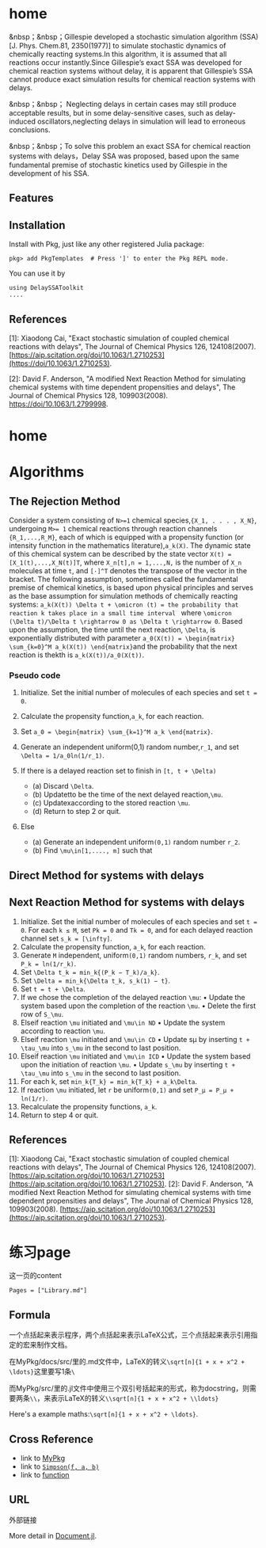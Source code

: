 # home

&nbsp；&nbsp；Gillespie developed a stochastic simulation algorithm (SSA)[J. Phys. Chem.81, 2350(1977)] to simulate stochastic dynamics of chemically reacting systems.In this algorithm, it is assumed that all reactions occur instantly.Since Gillespie’s exact SSA was developed for chemical reaction systems without delay, it is apparent that Gillespie’s SSA cannot produce exact simulation results for chemical reaction systems with delays.

&nbsp；&nbsp； Neglecting delays in certain cases may still produce acceptable results, but in some delay-sensitive cases, such as delay-induced oscillators,neglecting delays in simulation will lead to erroneous conclusions.

&nbsp；&nbsp；To solve this problem an exact SSA for chemical reaction systems with delays，Delay SSA was proposed, based upon the same fundamental premise of stochastic kinetics used by Gillespie in the development of his SSA.

## Features

## Installation
Install with Pkg, just like any other registered Julia package:
````
pkg> add PkgTemplates  # Press ']' to enter the Pkg REPL mode.
````
You can use it by
````
using DelaySSAToolkit
....
````
## References
[1]: Xiaodong Cai, "Exact stochastic simulation of coupled chemical reactions with delays", The Journal of Chemical Physics 126, 124108(2007).
[https://aip.scitation.org/doi/10.1063/1.2710253](https://doi/10.1063/1.2710253).

[2]: David F. Anderson, "A modified Next Reaction Method for simulating chemical systems with time dependent propensities and delays", The Journal of Chemical Physics 128, 109903(2008).
[https://doi/10.1063/1.2799998](https://aip.scitation.org/doi/10.1063/1.2799998).
# home

# Algorithms
## The Rejection Method
Consider a system consisting of ``N>=1`` chemical species,``{X_1, . . . , X_N}``, undergoing ``M>= 1`` chemical reactions through reaction channels ``{R_1,...,R_M}``, each of which is equipped with a propensity function (or intensity function in the mathematics literature),``a_k(X)``. The dynamic state of this chemical system can be described by the state vector ``X(t) =[X_1(t),...,X_N(t)]T``, where ``X_n[t],n = 1,...,N,`` is the number of ``X_n`` molecules at time ``t``, and ``[·]^T`` denotes the transpose of the vector in the bracket. The following assumption, sometimes called the fundamental premise of chemical kinetics, is based upon physical principles and serves as the base assumption for simulation methods of chemically reacting systems:
``a_k(X(t)) \Delta t + \omicron (t) = the probability that reaction k
                                      takes place in a small time interval
                                      ``
where ``\omicron (\Delta t)/\Delta t \rightarrow 0 as \Delta t \rightarrow 0``. Based upon the assumption, the time until the next reaction, ``\Delta``, is exponentially distributed with parameter  ``a_0(X(t)) = \begin{matrix} \sum_{k=0}^M a_k(X(t)) \end{matrix}``and the
probability that the next reaction is thekth is ``a_k(X(t))/a_0(X(t))``.

### Pseudo code
1. Initialize. Set the initial number of molecules of each species and set ``t = 0``.

2. Calculate the propensity function,``a_k``, for each reaction.

3. Set ``a_0 = \begin{matrix} \sum_{k=1}^M a_k \end{matrix}``.

4. Generate an independent uniform(0,1) random number,``r_1``, and set ``\Delta = 1/a_0ln(1/r_1)``.

5. If there is a delayed reaction set to finish in ``[t, t + \Delta)``
    - (a) Discard ``\Delta``.
    - (b) Updatetto be the time of the next delayed reaction,``\mu``.
    - (c) Updatexaccording to the stored reaction ``\mu``.
    - (d) Return to step 2 or quit.
6. Else
    - (a) Generate an independent uniform``(0,1)`` random number ``r_2``.
    - (b) Find ``\mu\in[1,...., m]`` such that

## Direct Method for systems with delays

## Next Reaction Method for systems with delays
1. Initialize. Set the initial number of molecules of each species and set ``t = 0``. For each ``k ≤ M``, set ``Pk = 0`` and ``Tk = 0``, and for each delayed reaction channel set ``s_k = [\infty]``.
2. Calculate the propensity function, ``a_k``, for each reaction.
3. Generate ``M`` independent, uniform``(0,1)`` random numbers, ``r_k``, and set ``P_k = ln(1/r_k)``.
4. Set ``\Delta t_k = min_k{(P_k − T_k)/a_k}``.
5. Set ``\Delta = min_k{\Delta t_k, s_k(1) − t}``.
6. Set ``t = t + \Delta``.
7. If we chose the completion of the delayed reaction ``\mu``:
• Update the system based upon the completion of the reaction ``\mu``.
• Delete the first row of ``S_\mu``.
8. Elseif reaction ``\mu`` initiated and ``\mu\in ND``
• Update the system according to reaction ``\mu``.
9. Elseif reaction ``\mu`` initiated and ``\mu\in CD``
• Update sµ by inserting ``t + \tau_\mu`` into ``s_\mu`` in the second to last position.
10. Elseif reaction ``\mu`` initiated and ``\mu\in ICD``
• Update the system based upon the initiation of reaction ``\mu``.
• Update ``s_\mu`` by inserting ``t + \tau_\mu`` into ``s_\mu`` in the second to last position.
11. For each k, set ``min_k{T_k} = min_k{T_k} + a_k\Delta``.
12. If reaction ``\mu`` initiated, let ``r`` be uniform``(0,1)`` and set ``P_µ = P_µ + ln(1/r)``.
13. Recalculate the propensity functions, ``a_k``.
14. Return to step 4 or quit.

## References
[1]: Xiaodong Cai, "Exact stochastic simulation of coupled chemical reactions with delays", The Journal of Chemical Physics 126, 124108(2007).
[https://aip.scitation.org/doi/10.1063/1.2710253](https://aip.scitation.org/doi/10.1063/1.2710253).
[2]: David F. Anderson, "A modified Next Reaction Method for simulating chemical systems with time dependent propensities and delays", The Journal of Chemical Physics 128, 109903(2008).
[https://aip.scitation.org/doi/10.1063/1.2710253](https://aip.scitation.org/doi/10.1063/1.2710253).


# 练习page

 这一页的content
```@contents
Pages = ["Library.md"]
```
## Formula
一个点括起来表示程序，两个点括起来表示LaTeX公式，三个点括起来表示引用指定的宏来制作文档。

在MyPkg/docs/src/里的.md文件中，LaTeX的转义`\sqrt[n]{1 + x + x^2 + \ldots}`这里要写1条`\`

而MyPkg/src/里的.jl文件中使用三个双引号括起来的形式，称为docstring，则需要两条`\\`，来表示LaTeX的转义`\\sqrt[n]{1 + x + x^2 + \\ldots}`

Here's a example maths:``\sqrt[n]{1 + x + x^2 + \ldots}``.

## Cross Reference

- link to [MyPkg](@ref)
- link to [`Simpson(f, a, b)`](@ref)
- link to [function](@ref)

## URL

外部链接

More detail in [Document.jl](https://juliadocs.github.io/Documenter.jl/stable/).
